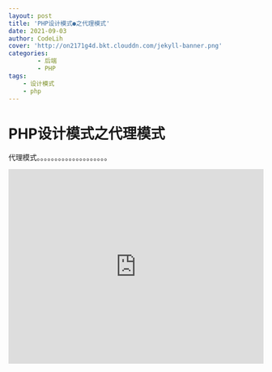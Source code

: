 ```yaml
---
layout: post
title: 'PHP设计模式●之代理模式'
date: 2021-09-03
author: CodeLih
cover: 'http://on2171g4d.bkt.clouddn.com/jekyll-banner.png'
categories:
        - 后端
        - PHP
tags:
    - 设计模式
    - php
---
```




# PHP设计模式之代理模式

代理模式。。。。。。。。。。。。。。。。。。。。
<iframe type="text/html" width="100%" height="385" src="http://www.youtube.com/embed/gfmjMWjn-Xg" frameborder="0"></iframe>